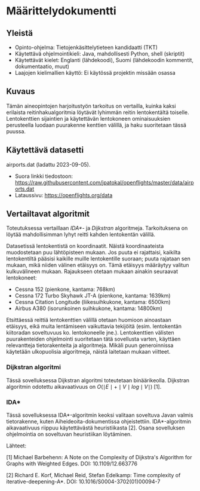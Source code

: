 # Määrittelydokumentti


## Yleistä

- Opinto-ohjelma: Tietojenkäsittelytieteen kandidaatti (TKT)
- Käytettävä ohjelmointikieli: Java, mahdollisesti Python, shell (skriptit)
- Käytettävät kielet: Englanti (lähdekoodi), Suomi (lähdekoodin kommentit, dokumentaatio, muut)
- Laajojen kielimallien käyttö: Ei käytössä projektin missään osassa

## Kuvaus

Tämän aineopintojen harjoitustyön tarkoitus on vertailla, kuinka kaksi erilaista reitinhakualgoritmia löytävät lyhimmän reitin lentokentältä toiselle. Lentokenttien sijaintien ja käytettävän lentokoneen ominaisuuksien perusteella luodaan puurakenne kenttien välillä, ja haku suoritetaan tässä puussa.


## Käytettävä datasetti


airports.dat (ladattu 2023-09-05).

- Suora linkki tiedostoon: https://raw.githubusercontent.com/jpatokal/openflights/master/data/airports.dat
- Lataussivu: https://openflights.org/data


## Vertailtavat algoritmit

Toteutuksessa vertaillaan _IDA*_- ja _Dijkstran_ algoritmeja. Tarkoituksena on löytää mahdollisimman lyhyt reitti kahden lentokentän välillä.

Datasetissä lentokentistä on koordinaatit. Näistä koordinaateista muodostetaan puu lähtöpisteen mukaan. Jos puuta ei rajattaisi, kaikilta lentokentiltä pääsisi kaikille muille lentokentille suoraan; puuta rajataan sen mukaan, mikä niiden välinen etäisyys on. Tämä etäisyys määräytyy valitun kulkuvälineen mukaan. Rajaukseen otetaan mukaan ainakin seuraavat lentokoneet:

- Cessna 152 (pienkone, kantama: 768km)
- Cessna 172 Turbo Skyhawk JT-A (pienkone, kantama: 1639km)
- Cessna Citation Longitude (liikesuihkukone, kantama: 6500km)
- Airbus A380 (isorunkoinen suihkukone, kantama: 14800km)

Etsittäessä reittiä lentokenttien välillä otetaan huomioon ainoastaan etäisyys, eikä muita lentämiseen vaikuttavia tekijöitä (esim. lentokentän kiitoradan soveltuvuus ko. lentokoneelle jne.). Lentokenttien välisten puurakenteiden ohjelmointi suoritetaan tätä sovellusta varten, käyttäen relevantteja tietorakenteita ja algoritmeja. Mikäli puun generoinnissa käytetään ulkopuolisia algoritmeja, näistä laitetaan mukaan viitteet.


### Dijkstran algoritmi

Tässä sovelluksessa Dijkstran algoritmi toteutetaan binäärikeolla. Dijkstran algoritmin odotettu aikavaativuus on $O(\mid E \mid + \mid V \mid log \mid V \mid)$ [1]. 

### IDA*

Tässä sovelluksessa IDA*-algoritmin keoksi valitaan soveltuva Javan valmis tietorakenne, kuten Aiheideoita-dokumentissa ohjeistettiin. IDA*-algoritmin aikavaativuus riippuu käytettävästä heuristiikasta [2]. Osana sovelluksen ohjelmointia on soveltuvan heuristiikan löytäminen.

Lähteet:

[1] Michael Barbehenn: A Note on the Complexity of Dijkstra's Algorithm for Graphs with Weighted Edges. DOI: 10.1109/12.663776

[2] Richard E. Korf, Michael Reid, Stefan Edelkamp: Time complexity of iterative-deepening-A*. DOI: 10.1016/S0004-3702(01)00094-7

